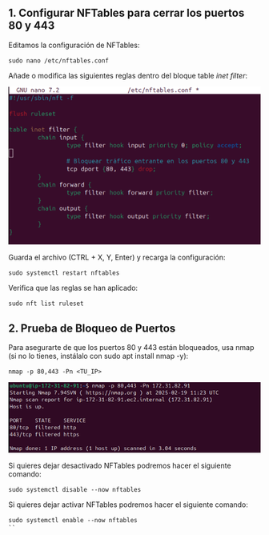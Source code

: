 ## 1. Configurar NFTables para cerrar los puertos 80 y 443

Editamos la configuración de NFTables:

```
sudo nano /etc/nftables.conf
```

Añade o modifica las siguientes reglas dentro del bloque table *inet filter*:

![img](img/img4.png)

Guarda el archivo (CTRL + X, Y, Enter) y recarga la configuración:

```
sudo systemctl restart nftables
```
Verifica que las reglas se han aplicado:

```
sudo nft list ruleset
```

## 2. Prueba de Bloqueo de Puertos

Para asegurarte de que los puertos 80 y 443 están bloqueados, usa nmap (si no lo tienes, instálalo con sudo apt install nmap -y):

```
nmap -p 80,443 -Pn <TU_IP>
```

![img](img/img5.png)

Si quieres dejar desactivado NFTables podremos hacer el siguiente comando:

```
sudo systemctl disable --now nftables
```

Si quieres dejar activar NFTables podremos hacer el siguiente comando:

```
sudo systemctl enable --now nftables
``
